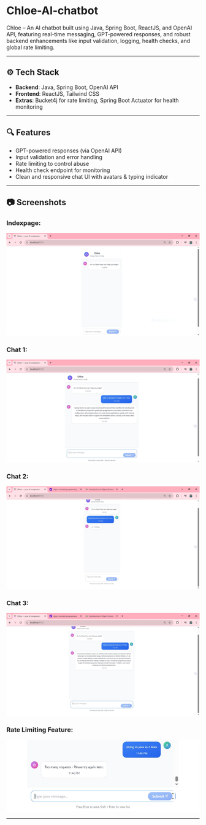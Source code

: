 # Chloe-AI-chatbot
Chloe – An AI chatbot built using Java, Spring Boot, ReactJS, and OpenAI API, featuring real-time messaging, GPT-powered responses, and robust backend enhancements like input validation, logging, health checks, and global rate limiting.

---

## ⚙️ Tech Stack

- **Backend**: Java, Spring Boot, OpenAI API
- **Frontend**: ReactJS, Tailwind CSS
- **Extras**: Bucket4j for rate limiting, Spring Boot Actuator for health monitoring

---

## 🔍 Features
  
- GPT-powered responses (via OpenAI API)  
- Input validation and error handling  
- Rate limiting to control abuse  
- Health check endpoint for monitoring
- Clean and responsive chat UI with avatars & typing indicator

---

## 📷 Screenshots
### Indexpage:
![Chloe Chatbot UI - Indexpage](https://github.com/S-Gauri-23/Chloe-AI-chatbot/blob/master/Screenshots/indexpage.JPG)

### Chat 1:
![Chloe Chatbot UI - Chat1](https://github.com/S-Gauri-23/Chloe-AI-chatbot/blob/master/Screenshots/chat1.JPG)

### Chat 2:
![Chloe Chatbot UI - Chat2](https://github.com/S-Gauri-23/Chloe-AI-chatbot/blob/master/Screenshots/chat2.JPG)

### Chat 3:
![Chloe Chatbot UI - Chat3](https://github.com/S-Gauri-23/Chloe-AI-chatbot/blob/master/Screenshots/chat3.JPG)

### Rate Limiting Feature:
![Chloe Chatbot UI - Rate Limiting Feature](https://github.com/S-Gauri-23/Chloe-AI-chatbot/blob/master/Screenshots/rate%20limiting%20feature.JPG)

---
